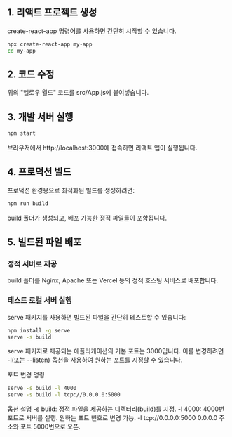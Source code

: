 ## 1. 리액트 프로젝트 생성
create-react-app 명령어를 사용하면 간단히 시작할 수 있습니다.

```bash
npx create-react-app my-app
cd my-app
```

## 2. 코드 수정
위의 "헬로우 월드" 코드를 src/App.js에 붙여넣습니다.

## 3. 개발 서버 실행
```bash
npm start
```

브라우저에서 http://localhost:3000에 접속하면 리액트 앱이 실행됩니다.

## 4. 프로덕션 빌드
프로덕션 환경용으로 최적화된 빌드를 생성하려면:

```bash
npm run build
```

build 폴더가 생성되고, 배포 가능한 정적 파일들이 포함됩니다.

## 5. 빌드된 파일 배포
### 정적 서버로 제공
build 폴더를 Nginx, Apache 또는 Vercel 등의 정적 호스팅 서비스로 배포합니다.

### 테스트 로컬 서버 실행
serve 패키지를 사용하면 빌드된 파일을 간단히 테스트할 수 있습니다:

```bash
npm install -g serve
serve -s build
```

serve 패키지로 제공되는 애플리케이션의 기본 포트는 3000입니다. 이를 변경하려면 -l(또는 --listen) 옵션을 사용하여 원하는 포트를 지정할 수 있습니다.

포트 변경 명령
```bash
serve -s build -l 4000
serve -s build -l tcp://0.0.0.0:5000
```

옵션 설명
-s build: 정적 파일을 제공하는 디렉터리(build)를 지정.
-l 4000: 4000번 포트로 서버를 실행. 원하는 포트 번호로 변경 가능.
-l tcp://0.0.0.0:5000 0.0.0.0 주소와 포트 5000번으로 오픈.
